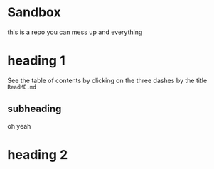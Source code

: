 # Sandbox
this is a repo you can mess up and everything

# heading 1

See the table of contents by clicking on the three dashes by the title `ReadME.md`

## subheading

oh yeah

# heading 2
